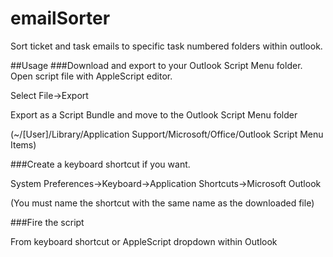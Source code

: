 emailSorter
===========

Sort ticket and task emails to specific task numbered folders within outlook.

##Usage
###Download and export to your Outlook Script Menu folder.
Open script file with AppleScript editor. 

Select File->Export

Export as a Script Bundle and move to the Outlook Script Menu folder

(~/[User]/Library/Application Support/Microsoft/Office/Outlook Script Menu Items)

###Create a keyboard shortcut if you want.

System Preferences->Keyboard->Application Shortcuts->Microsoft Outlook 

(You must name the shortcut with the same name as the downloaded file)

###Fire the script

From keyboard shortcut or AppleScript dropdown within Outlook
